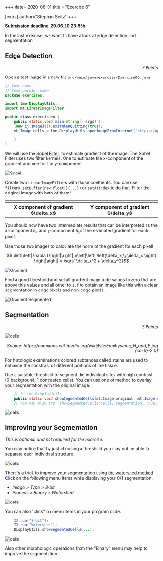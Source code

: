 +++
date= 2020-06-01
title = "Exercise 6"

[extra]
author="Stephan Seitz"
+++


**Submission deadline: 29.06.20 23:55h**

In the last exercise, we want to have a look at edge detection and segmentation.

## Edge Detection
<P align=right> <i>7 Points</i>


Open a test image in a new file `src/main/java/exercise/Exercise06.java`.

```java
// Your name
// Team parnter name
package exercises;

import lme.DisplayUtils;
import mt.LinearImageFilter;

public class Exercise06 {
    public static void main(String[] args) {
	(new ij.ImageJ()).exitWhenQuitting(true);
	mt.Image cells = lme.DisplayUtils.openImageFromInternet("https://upload.wikimedia.org/wikipedia/commons/8/86/Emphysema_H_and_E.jpg", ".jpg");

    }
}
```

We will use the [Sobel Filter](https://en.wikipedia.org/wiki/Sobel_operator), to estimate gradient of the image.
The Sobel Filter uses two filter kernels. One to estimate the x-component of the gradient and one for the y-component.

![Sobel](../sobel.png)

Create two `LinearImageFilter`s with those coeffients. You can use `filterX.setBuffer(new float[]{...})`
or `setAtIndex` to do that.
Filter the original image with both of them!

<table>
    <tr>
	<td><img src="../cell2_EdgesX.png" alt=""></td>
	<td><img src="../cell2_EdgesY.png" alt=""></td>
    </tr>
    <tr>
	<th>X component of gradient $\delta_x$</th>
	<th>Y component of gradient $\delta_y$</th>
    </tr>
</table>

You should now have two intermediate results that can be interpreted as the x-component $\delta_x$
and y-component $\delta_y$of the estimated gradient for each pixel.


Use those two images to calculate the norm of the gradient for each pixel!

$$ \left|\left| \nabla I \right|\right| =\left|\left| \left(\delta_x,\\ \delta_x \right) \right|\right| = \sqrt{ \delta_x^2 + \delta_y^2}$$


![Gradient](../cell2_GradientMagnitude.png)

Find a good threshold and set all gradient magnitude values to zero that are above this values and all other to `1.f` to
obtain an image like this with a clear segmentation in edge pixels and non-edge pixels.

![Gradient Segmented](../cell2_GradientSegmented.png)

## Segmentation

<P align=right> <i>3 Points</i>

![cells](https://upload.wikimedia.org/wikipedia/commons/8/86/Emphysema_H_and_E.jpg)

<P align=right> <i>Source: https://commons.wikimedia.org/wiki/File:Emphysema_H_and_E.jpg (cc-by-2.0)</i>

For histologic examinations colored subtances called stains are used to enhance the constrast
of different portions of the tissue.

Use a suitable threshold to segment the individual sites with high contrast (0 background, 1 contrasted cells).
You can use one of method to overlay your segmentation with the original image.

```java
    // In lme.DisplayUtils
    public static void showSegmentedCells(mt.Image original, mt.Image segmented) 
    // You may also try `showSegmentedCells(cells, segmentation, true);` with the newest version of DisplayUtils
```


![cells](../SegmentationOnImageNoWatershed.png)

## Improving your Segmentation
*This is optional and not required for the exercise.*

You may notice that by just choosing a threshold you may not be able to separate each individual structure.

![cells](../cell2_segmented.png)

There's a trick to improve your segmentation using [the watershed method](https://en.wikipedia.org/wiki/Watershed_%28image_processing%29). 
Click on the following menu items while displaying your 0/1 segmentation.

-  *Image > Type > 8-bit*
-  *Process > Binary > Watershed*

![cells](../cell2_segmented_watershed.png)

You can also "click" on menu items in your program code.

```java
    IJ.run("8-bit");
    IJ.run("Watershed");
    DisplayUtils.showSegmentedCells(...);
```

![cells](../SegmentationOnImage.png)

Also other morphologic operations from the "Binary" menu may help to improve the segmentation.

<!--## Morphologic Operations-->


<!--<P align=right> <i>5 Bonus points</i>-->

<!--[>![Breast Cancer](../one_color.png)<]-->
<!--![Breast Cancer](../one_color.png)-->

